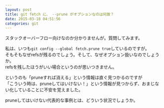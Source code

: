 ```yaml
---
layout: post
title: git fetch に、 --prune がオプションなのは何故？
date: 2015-03-18 04:51:56
categories: git
---
```

<!-- {% raw %} -->
<p>スタックオーバーフロー向けなのか分かりませんが。質問してみます。</p>

<p>私は、いつも<code>git config --global fetch.prune true</code>しているのですが。<br>
そもそもなぜrefsが残るのでしょう。そして、なぜオプション扱いなのでしょうか。<br>
refsを残したほうがいい場合というのが思いつきません。</p>

<p>というのも「pruneすれば消える」という情報は直ぐ見つかるのですが<br>
「こういう時は、pruneしてはいけない！」という情報が見つからず、おまじない化していることに不安を覚えました。</p>

<p>pruneしてはいけない代表的な事例とは、どういう状況でしょうか。</p>
<!-- {% endraw %} -->
